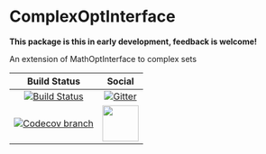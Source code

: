 # ComplexOptInterface

**This package is this in early development, feedback is welcome!**

An extension of MathOptInterface to complex sets

| **Build Status** | **Social** |
|:----------------:|:----------:|
| [![Build Status][build-img]][build-url] | [![Gitter][gitter-img]][gitter-url] |
| [![Codecov branch][codecov-img]][codecov-url] | [<img src="https://upload.wikimedia.org/wikipedia/en/a/af/Discourse_logo.png" width="64">][discourse-url] |

[build-img]: https://travis-ci.com/blegat/ComplexOptInterface.jl.svg?branch=master
[build-url]: https://travis-ci.com/blegat/ComplexOptInterface.jl
[codecov-img]: http://codecov.io/github/blegat/ComplexOptInterface.jl/coverage.svg?branch=master
[codecov-url]: http://codecov.io/github/blegat/ComplexOptInterface.jl?branch=master

[gitter-url]: https://gitter.im/JuliaOpt/JuMP-dev?utm_source=share-link&utm_medium=link&utm_campaign=share-link
[gitter-img]: https://badges.gitter.im/JuliaOpt/JuMP-dev.svg
[discourse-url]: https://discourse.julialang.org/c/domain/opt
